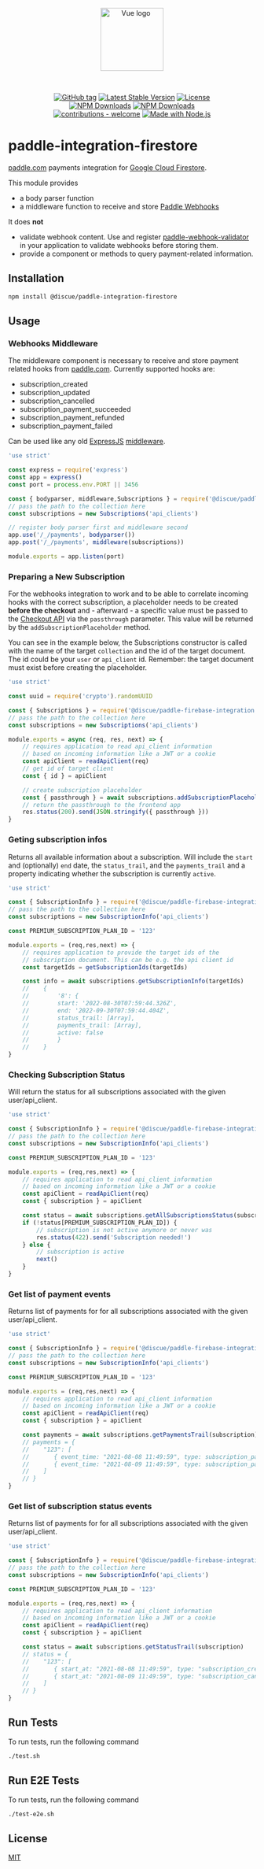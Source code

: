 
<p align="center">
<a href="https://www.discue.io/" target="_blank" rel="noopener noreferrer"><img width="128" src="https://www.discue.io/icons-fire-no-badge-square/web/icon-192.png" alt="Vue logo">
</a>
</p>

<br/>
<div align="center">

[![GitHub tag](https://img.shields.io/github/tag/discue/paddle-integration-firestore?include_prereleases=&sort=semver&color=blue)](https://github.com/discue/paddle-integration-firestore/releases/)
[![Latest Stable Version](https://img.shields.io/npm/v/@discue/paddle-integration-firestore.svg)](https://www.npmjs.com/package/@discue/paddle-integration-firestore)
[![License](https://img.shields.io/npm/l/@discue/paddle-integration-firestore.svg)](https://www.npmjs.com/package/@discue/paddle-integration-firestore)
<br/>
[![NPM Downloads](https://img.shields.io/npm/dt/@discue/paddle-integration-firestore.svg)](https://www.npmjs.com/package/@discue/paddle-integration-firestore)
[![NPM Downloads](https://img.shields.io/npm/dm/@discue/paddle-integration-firestore.svg)](https://www.npmjs.com/package/@discue/paddle-integration-firestore)
<br/>
[![contributions - welcome](https://img.shields.io/badge/contributions-welcome-blue)](/CONTRIBUTING.md "Go to contributions doc")
[![Made with Node.js](https://img.shields.io/badge/Node.js->=12-blue?logo=node.js&logoColor=white)](https://nodejs.org "Go to Node.js homepage")

</div>

# paddle-integration-firestore

[paddle.com](https://www.paddle.com/) payments integration for [Google Cloud Firestore](https://cloud.google.com/firestore).

This module provides 
- a body parser function
- a middleware function to receive and store [Paddle Webhooks](https://developer.paddle.com/getting-started/ef9af9f700849-working-with-paddle-webhooks)

It does **not** 
- validate webhook content. Use and register [paddle-webhook-validator](https://github.com/discue/paddle-webhook-validator) in your application to validate webhooks before storing them.
- provide a component or methods to query payment-related information. 

## Installation
```bash
npm install @discue/paddle-integration-firestore
```

## Usage
### Webhooks Middleware
The middleware component is necessary to receive and store payment related hooks from [paddle.com](https://www.paddle.com/). Currently supported hooks are:
- subscription_created
- subscription_updated
- subscription_cancelled
- subscription_payment_succeeded
- subscription_payment_refunded
- subscription_payment_failed

Can be used like any old [ExpressJS](https://expressjs.com/) [middleware](https://expressjs.com/en/guide/using-middleware.html). 


```js
'use strict'

const express = require('express')
const app = express()
const port = process.env.PORT || 3456

const { bodyparser, middleware,Subscriptions } = require('@discue/paddle-firebase-integration')
// pass the path to the collection here
const subscriptions = new Subscriptions('api_clients')

// register body parser first and middleware second
app.use('/_/payments', bodyparser())
app.post('/_/payments', middleware(subscriptions))

module.exports = app.listen(port)
```

### Preparing a New Subscription
For the webhooks integration to work and to be able to correlate incoming hooks with the correct subscription, a placeholder needs to be created **before the checkout** and - afterward - a specific value must be passed to the [Checkout API](https://developer.paddle.com/guides/ZG9jOjI1MzU0MDQz-pass-parameters-to-the-checkout) via the `passthrough` parameter. This value will be returned by the `addSubscriptionPlaceholder` method.

You can see in the example below, the Subscriptions constructor is called with the name of the target `collection` and the id of the target document. The id could be your `user` or `api_client` id. Remember: the target document must exist before creating the placeholder.

```js
'use strict'

const uuid = require('crypto').randomUUID

const { Subscriptions } = require('@discue/paddle-firebase-integration')
// pass the path to the collection here
const subscriptions = new Subscriptions('api_clients')

module.exports = async (req, res, next) => {
    // requires application to read api_client information 
    // based on incoming information like a JWT or a cookie
    const apiClient = readApiClient(req)
    // get id of target client
    const { id } = apiClient

    // create subscription placeholder
    const { passthrough } = await subscriptions.addSubscriptionPlaceholder([id])
    // return the passthrough to the frontend app
    res.status(200).send(JSON.stringify({ passthrough }))
}
```

### Geting subscription infos
Returns all available information about a subscription. Will include the `start` and (optionally) `end` date, the `status_trail`, and the `payments_trail` and a property indicating whether the subscription is currently `active`.

```js
'use strict'

const { SubscriptionInfo } = require('@discue/paddle-firebase-integration')
// pass the path to the collection here
const subscriptions = new SubscriptionInfo('api_clients')

const PREMIUM_SUBSCRIPTION_PLAN_ID = '123'

module.exports = (req,res,next) => {
    // requires application to provide the target ids of the
    // subscription document. This can be e.g. the api client id
    const targetIds = getSubscriptionIds(targetIds)

    const info = await subscriptions.getSubscriptionInfo(targetIds)
    //    {
    //        '8': {
    //        start: '2022-08-30T07:59:44.326Z',
    //        end: '2022-09-30T07:59:44.404Z',
    //        status_trail: [Array],
    //        payments_trail: [Array],
    //        active: false
    //        }
    //    }
}
```

### Checking Subscription Status
Will return the status for all subscriptions associated with the given user/api_client.

```js
'use strict'

const { SubscriptionInfo } = require('@discue/paddle-firebase-integration')
// pass the path to the collection here
const subscriptions = new SubscriptionInfo('api_clients')

const PREMIUM_SUBSCRIPTION_PLAN_ID = '123'

module.exports = (req,res,next) => {
    // requires application to read api_client information 
    // based on incoming information like a JWT or a cookie
    const apiClient = readApiClient(req)
    const { subscription } = apiClient

    const status = await subscriptions.getAllSubscriptionsStatus(subscription)
    if (!status[PREMIUM_SUBSCRIPTION_PLAN_ID]) {
        // subscription is not active anymore or never was
        res.status(422).send('Subscription needed!')
    } else {
        // subscription is active
        next()
    }
}
```

### Get list of payment events
Returns list of payments for for all subscriptions associated with the given user/api_client.

```js
'use strict'

const { SubscriptionInfo } = require('@discue/paddle-firebase-integration')
// pass the path to the collection here
const subscriptions = new SubscriptionInfo('api_clients')

const PREMIUM_SUBSCRIPTION_PLAN_ID = '123'

module.exports = (req,res,next) => {
    // requires application to read api_client information 
    // based on incoming information like a JWT or a cookie
    const apiClient = readApiClient(req)
    const { subscription } = apiClient

    const payments = await subscriptions.getPaymentsTrail(subscription)
    // payments = {
    //    "123": [
    //       { event_time: "2021-08-08 11:49:59", type: subscription_payment_failed", ...},
    //       { event_time: "2021-08-09 11:49:59", type: subscription_payment_succeeded", ...},
    //    ]
    // }
}
```

### Get list of subscription status events
Returns list of payments for for all subscriptions associated with the given user/api_client.

```js
'use strict'

const { SubscriptionInfo } = require('@discue/paddle-firebase-integration')
// pass the path to the collection here
const subscriptions = new SubscriptionInfo('api_clients')

const PREMIUM_SUBSCRIPTION_PLAN_ID = '123'

module.exports = (req,res,next) => {
    // requires application to read api_client information 
    // based on incoming information like a JWT or a cookie
    const apiClient = readApiClient(req)
    const { subscription } = apiClient

    const status = await subscriptions.getStatusTrail(subscription)
    // status = {
    //    "123": [
    //       { start_at: "2021-08-08 11:49:59", type: "subscription_created", ... },
    //       { start_at: "2021-08-09 11:49:59", type: "subscription_cancelled", ... },
    //    ]
    // }
}
```

## Run Tests

To run tests, run the following command

```bash
./test.sh
```

## Run E2E Tests

To run tests, run the following command

```bash
./test-e2e.sh
```

## License

[MIT](https://choosealicense.com/licenses/mit/)

